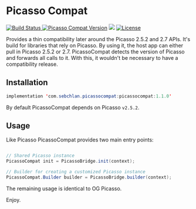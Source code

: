  <p align="center">
 <h1>Picasso Compat</h1>
 <a href="https://travis-ci.org/schlan/picassocompat"><img src="https://travis-ci.org/schlan/picassocompat.svg?branch=master" alt="Build Status" /></a><a href="https://repo.jfrog.org/artifactory/libs-release-bintray/com/sebchlan/picassocompat/picassocompat/">
 <img src="https://img.shields.io/maven-central/v/com.sebchlan.picassocompat/picassocompat.svg" alt="Picasso Compat Version" /></a>
 <a href="https://oss.sonatype.org/content/repositories/snapshots/com/sebchlan/picassocompat/picassocompat"> <img src="https://img.shields.io/nexus/s/https/oss.sonatype.org/com.sebchlan.picassocompat/picassocompat.svg" /></a>
 <a href="https://github.com/schlan/picassocompat/blob/master/LICENSE"><img src="https://img.shields.io/badge/License-Apache%202.0-blue.svg" alt="License" /></a>
 </p>

 Provides a thin compatibility later around the Picasso 2.5.2 and 2.7 APIs. It's build for libraries that rely on Picasso. By using it, the host app can either pull in Picasso 2.5.2 or 2.7. PicassoCompat detects the version of Picasso and forwards all calls to it. With this, it wouldn't be necessary to have a compatibility release.

## Installation

```java
implementation 'com.sebchlan.picassocompat:picassocompat:1.1.0'
```

By default PicassoCompat depends on Picasso `v2.5.2`.

## Usage

Like Picasso PicassoCompat provides two main entry points:

```java

// Shared Picasso instance
PicassoCompat init = PicassoBridge.init(context);

// Builder for creating a customized Picasso instance
PicassoCompat.Builder builder = PicassoBridge.builder(context);
```

The remaining usage is identical to OG Picasso.

Enjoy.

